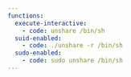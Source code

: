 ```yaml
---
functions:
  execute-interactive:
    - code: unshare /bin/sh
  suid-enabled:
    - code: ./unshare -r /bin/sh
  sudo-enabled:
    - code: sudo unshare /bin/sh
---
```

